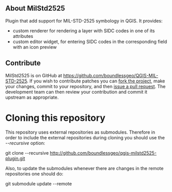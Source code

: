 ## About MilStd2525

Plugin that add support for MIL-STD-2525 symbology in QGIS. It provides:
 - custom renderer for rendering a layer with SIDC codes in one of its attributes
 - custom editor widget, for entering SIDC codes in the corresponding field
   with an icon preview

## Contribute

MilStd2525 is on GitHub at https://github.com/boundlessgeo/QGIS-MIL-STD-2525.
If you wish to contribute patches you can [fork the project](https://help.github.com/forking/),
make your changes, commit to your repository, and then
[issue a pull request](http://help.github.com/pull-requests/). The development
team can then review your contribution and commit it upstream as appropriate.

Cloning this repository
=======================

This repository uses external repositories as submodules. Therefore in order to include the external repositories during cloning you should use the *--recursive* option:

git clone --recursive http://github.com/boundlessgeo/qgis-milstd2525-plugin.git

Also, to update the submodules whenever there are changes in the remote repositories one should do:

git submodule update --remote

